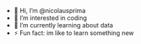 - 👋 Hi, I’m @nicolausprima
- 👀 I’m interested in coding
- 🌱 I’m currently learning about data
- ⚡ Fun fact: im like to learn something new

<!---
nicolausprima/nicolausprima is a ✨ special ✨ repository because its `README.md` (this file) appears on your GitHub profile.
You can click the Preview link to take a look at your changes.
--->

